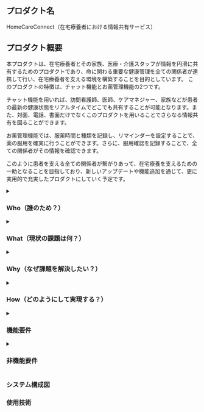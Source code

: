## プロダクト名
HomeCareConnect（在宅療養者における情報共有サービス）

## プロダクト概要
本プロダクトは、在宅療養者とその家族、医療・介護スタッフが情報を円滑に共有するためのプロダクトであり、命に関わる重要な健康管理を全ての関係者が連携して行い、在宅療養者を支える環境を構築することを目的としています。
このプロダクトの特徴は、チャット機能とお薬管理機能の2つです。

チャット機能を用いれば、訪問看護師、医師、ケアマネジャー、家族などが患者の最新の健康状態をリアルタイムでどこでも共有することが可能となります。また、対面、電話、書面だけでなくこのプロダクトを用いることでさらなる情報共有を図ることができます。

お薬管理機能では、服薬時間と種類を記録し、リマインダーを設定することで、薬の服用を確実に行うことができます。さらに、服用確認を記録することで、全ての関係者がその情報を確認できます。

このように患者を支える全ての関係者が繋がりあって、在宅療養を支えるための一助となることを目指しており、新しいアップデートや機能追加を通じて、更に実用的で充実したプロダクトにしていく予定です。



<details>
<summary><h3>Who（誰のため？）</h3></summary>　　

- 祖父（95歳　男性）
  - 1人暮らし
  - 要介護２（家事や食事、排泄といった日常生活動作の一部に見守りや介助が必要な状態）
- 家族
  - 父、母、姉、私
  - 祖父の家まで徒歩10分圏内に在住
  - 毎日、誰か1人が祖父の掃除、洗濯、調理など日常生活のサポートを行う
- ケアマネジャー（40代　女性）
  - 家族から相談に応じ、助言を提供する
  - 介護計画（ケアプラン）の作成及び説明・提案
- 看護師（30〜40代　女性）
  - 担当の看護師3名程が交代で訪問看護
  - 健康状態のチェック
  - 薬の管理
- 医師（50代　男性）
  - 患者の症状について診断
  - 診断結果に基づき、治療の提供・薬の処方

</details>

<details>
<summary><h3>What（現状の課題は何？）</h3></summary>

- 情報共有の難しさ
  - 家族、医療従事者、介護スタッフなどが関わる中で全員が最新の情報を把握し続けることは困難です。
  - 現状、情報の共有は電話、書面などを通じて行われますが、これらの方法では情報がバラバラになりやすく、全体として整合性を保つことが難しいです。
- 薬の管理
  - 複数の薬を指定された時間に正確に服用するのは困難です。
  - 特に高齢者や認知症の患者は、自分で管理することが難しく、適切な服用を行うためにはサポートが必要です。
- 非常時の対応
  - 突発的な健康問題や事故が発生した際に、迅速に関係者に情報を伝達し、対応することが求められます。
  - しかし、すぐに連絡を取れる体制が整っていない場合、事後の対応が遅れることがあります。
- 負担の偏り
  - 看護や介護は時間と労力を必要とするため、一部の家族やスタッフに負担が偏ることがあります。
  - 負担が偏ると、それがストレスとなり、看護・介護の質に影響を及ぼしたり、持続可能なサポートができなくなります。

</details>

<details>
<summary><h3>Why（なぜ課題を解決したい？）</h3></summary>

- 情報共有の難しさ
  - すべての関係者が最新かつ一貫した情報を持つことで、在宅療養者の状況把握と対応が迅速かつ適切に行なえるため。
  - 情報共有の精度と速度は、在宅療養者の安全と生活の質に直結するため。
- 薬の管理
  - 正確な薬の服用は治療効果を最大化し、過剰な副作用や薬物間相互作用を防ぐために重要であるため。
  - 特に命に関わる重大な疾患を持つ患者の場合、指示された通りに薬を服用しないと、病状が急速に悪化し、時には命を失う危険性もあるため。
- 非常時の対応
  - 迅速な対応が可能なシステムが整っていると、非常時の際に在宅療養者の安全が確保され、重篤な結果を回避することが可能になるため。
  - 関係者全員が対応情報を共有できれば、連携して迅速な対応が可能となるため。
- 負担の偏り
  - ケア負担の均等化は、介護者のストレス軽減と持続可能なケア提供体制を確保するために重要であるため。


</details>

<details>
<summary><h3>How（どのようにして実現する？）</h3></summary>

- 情報共有の難しさ
  - チャット機能を備えたプロダクトを導入することで、全ての関係者がリアルタイムで情報を共有できる環境を作ります。
  - 医療・介護スタッフ、家族全員が参加し、状況の報告や重要な連絡事項を投稿できるようにします。
- 薬の管理
  - 薬の種類、服用時間、量などを登録し、リマインダー機能で服用時間になると通知が届くようにします。
  - 服用確認のチェック機能をつけることで、服用されたことを確認できるようにします。
- 非常時の対応
  - チャット機能に通常の投稿フォームとは別に緊急連絡用の投稿フォームを追加します。
  - このフォームから投稿された内容は、各ユーザーの通知設定がオフであっても、必ず全ての関係者に通知が届くように設定します。
- 負担の偏り
  - チャット機能を用いた適切な情報共有と調整によって、ケアタスクを分散し、全員が参加するようなケア体制を作ります。

</details>




<details>
<summary><h3>機能要件</h3></summary>

- 認証機能
  - ユーザー登録
    - ユーザーID、パスワード、名前、職種名、合言葉が登録できる。
  - ログイン
    - ユーザーID、パスワードを入力し、ログインできる。
  - ログアウト
    - メニュー画面より選択し、ログアウトできる。
  - ユーザーID,パスワード以外でのログイン
    - ユーザーID、パスワードを忘れた場合は、名前と誕生日と合言葉の入力でログインできる。

- チャット機能
  - リアルタイムでメッセージができる。
  - 通知を設定できる。
  - 緊急用の投稿フォームより緊急の連絡ができる。
  - スレッド機能
  - スタンプやリアクション機能

- お薬管理機能
  - 薬の登録、確認、更新、削除できる。
    - 薬の名前、時間、服用する量、メモ
  - 服用リマインダー
    - 登録した薬の服用時間から１時間過ぎても服用チェックされていなかったら、通知が送られる。
  - 服用チェック
    - 薬を服用したことを確認できるチェック機能
    - 間違えてチェックしたときのために取り消し機能

- 患者登録・管理機能
  - 医療介護従事者が在宅療養者を登録、管理、更新、削除できる。
  - 担当している在宅療養者をリスト表示できる。


</details>

<details>
<summary><h3>非機能要件</h3></summary>

- ユーザビリティ
  - レスポンシブ対応（スマホ、PC、タブレット対応）
  - 高齢者でも直感的に理解でき、分かりやすいシンプルなUIにする。
  - 困ったときに自力で解決できるようにヘルプ機能やFAQを付ける。
  - レスポンス速度は遅くて3秒以内、基本的には1秒以内に行なえるようにする。

- 保守性
  - GitHubへプッシュ時に静的解析で自動チェックする

- 運用性
  - GitHumのmainブランチにマージしたら自動デプロイされるようにする。
  - GithubActionsにてCI/CDの導入

- セキュリティ
  - SSL化（HTTPS化）対応
  - 個人の連絡先情報（電話番号、メアド）を取得しない設計にする。
  - アプリケーションサーバーとデータベースサーバーを分け、データベースサーバーは外部からアクセスできない設計にする。

</details>


### システム構成図


### 使用技術

